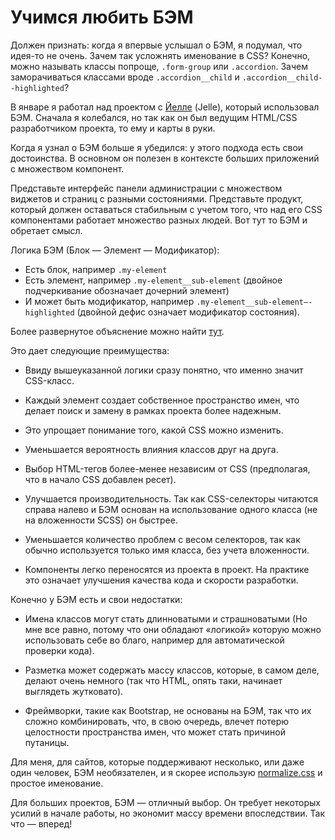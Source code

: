 # Учимся любить БЭМ

Должен признать: когда я впервые услышал о БЭМ, я подумал,
что идея-то не очень. Зачем так усложнять именование в CSS?
Конечно, можно называть классы попроще, `.form-group` или
`.accordion`. Зачем заморачиваться классами вроде
`.accordion__child` и `.accordion__child--highlighted`?

В январе я работал над проектом с [Йелле][1] (Jelle),
который использовал БЭМ. Сначала я колебался, но так как
он был ведущим HTML/CSS разработчиком проекта, то ему и
карты в руки.

Когда я узнал о БЭМ больше я убедился: у этого подхода есть
свои достоинства. В основном он полезен в контексте больших приложений с множеством компонент.

Представьте интерфейс панели администрации с множеством
виджетов и страниц с разными состояниями. Представьте
продукт, который должен оставаться стабильным с учетом того,
что над его CSS компонентами работает множество разных
людей. Вот тут то БЭМ и обретает смысл.

Логика БЭМ (Блок — Элемент — Модификатор):

* Есть блок, например `.my-element`
* Есть элемент, например `.my-element__sub-element` (двойное
   подчеркивание обозначает дочерний элемент)
* И может быть модификатор, например
  `.my-element__sub-element—-highlighted` (двойной дефис
  означает модификатор состояния).

Более развернутое объяснение можно найти [тут][2].

Это дает следующие преимущества:

* Ввиду вышеуказанной логики сразу понятно, что именно
  значит CSS-класс.

* Каждый элемент создает собственное пространство имен, что
  делает поиск и замену в рамках проекта более надежным.

* Это упрощает понимание того, какой CSS можно изменить.

* Уменьшается вероятность влияния классов друг на друга.

* Выбор HTML-тегов более-менее независим от CSS
  (предполагая, что в начало CSS добавлен ресет).

* Улучшается производительность. Так как CSS-селекторы
  читаются справа налево и БЭМ основан на использование
  одного класса (не на вложенности SCSS) он быстрее.

* Уменьшается количество проблем с весом селекторов, так как
  обычно используется только имя класса, без учета
  вложенности.

* Компоненты легко переносятся из проекта в проект. На
  практике это означает улучшения качества кода и скорости
  разработки.

Конечно у БЭМ есть и свои недостатки:

* Имена классов могут стать длинноватыми и страшноватыми (Но
   мне все равно, потому что они обладают «логикой» которую
  можно использовать себе во благо, например для
  автоматической проверки кода).

* Разметка может содержать массу классов, которые, в самом
  деле, делают очень немного (так что HTML, опять таки,
  начинает выглядеть жутковато).

* Фреймворки, такие как Bootstrap, не основаны на БЭМ, так
  что их сложно комбинировать, что, в свою очередь, влечет
  потерю целостности пространства имен, что может стать
  причиной путаницы.

Для меня, для сайтов, которые поддерживают несколько, или
даже один человек, БЭМ необязателен, и я скорее использую
[normalize.css][3] и простое именование.

Для больших проектов, БЭМ — отличный выбор. Он требует
некоторых усилий в начале работы, но экономит массу времени
впоследствии. Так что — вперед!

[1]: http://jelledesramaults.be

[2]: http://csswizardry.com/2013/01/mindbemding-getting-your-head-round-bem-syntax
[3]: http://necolas.github.io/normalize.css/

